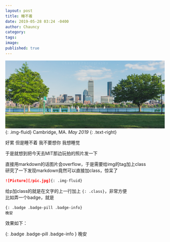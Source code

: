 ```yaml
---
layout: post
title: 睡不着
date: 2019-05-28 03:24 -0400
author: Chauncy
category: 
tags: 
image: 
published: true
---
```


![cambridge](/assets/img/DSC03786W.jpg){: .img-fluid} 
Cambridge, MA. _May 2019_
{: .text-right}

好累 但是睡不着 <hide>我不要想你 我想睡觉</hide>

于是就想到把今天去MIT那边玩拍的照片发一下  

直接用markdown的话图片会overflow，于是需要给img的tag加上class  
研究了一下发现markdown竟然可以直接加class，惊呆了  
```markdown
![Picture][/pic.jpg]{: .img-fluid}
```  

给p加class的就是在文字的上一行加上 `{: .class}`，非常方便  
比如弄一个badge，就是  
```markdown
{: .badge .badge-pill .badge-info}
晚安
```
效果如下：

{: .badge .badge-pill .badge-info }
晚安
